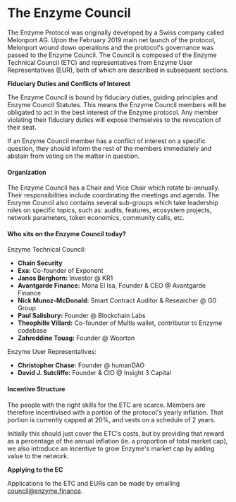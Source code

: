 # The Enzyme Council

The Enzyme Protocol was originally developed by a Swiss company called Melonport AG. Upon the February 2019 main net launch of the protocol, Melonport wound down operations and the protocol's governance was passed to the Enzyme Council. The Council is composed of the Enzyme Technical Council (ETC) and representatives from Enzyme User Representatives (EUR), both of which are described in subsequent sections.

**Fiduciary Duties and Conflicts of Interest**

The Enzyme Council is bound by fiduciary duties, guiding principles and Enzyme Council Statutes. This means the Enzyme Council members will be obligated to act in the best interest of the Enzyme protocol. Any member violating their fiduciary duties will expose themselves to the revocation of their seat.

If an Enzyme Council member has a conflict of interest on a specific question, they should inform the rest of the members immediately and abstain from voting on the matter in question.

#### Organization

The Enzyme Council has a Chair and Vice Chair which rotate bi-annually. Their responsibilities include coordinating the meetings and agenda. The Enzyme Council also contains several sub-groups which take leadership roles on specific topics, such as: audits, features, ecosystem projects, network parameters, token economics, community calls, etc.

#### **Who sits on the Enzyme Council today?**

Enzyme Technical Council:

* **Chain Security**
* **Exa:** Co-founder of Exponent
* **Janos Berghorn:** Investor @ KR1
* **Avantgarde Finance:** Mona El Isa, Founder & CEO @ Avantgarde Finance
* **Nick Munoz-McDonald:** Smart Contract Auditor & Researcher @ G0 Group
* **Paul Salisbury:** Founder @ Blockchain Labs
* **Theophille Villard:** Co-founder of Multis wallet, contributor to Enzyme codebase
* **Zahreddine Touag:** Founder @ Woorton

Enzyme User Representatives:

* **Christopher Chase:** Founder @ humanDAO
* **David J. Sutcliffe:** Founder & CIO @ Insight 3 Capital

#### **Incentive Structure**

The people with the right skills for the ETC are scarce. Members are therefore incentivised with a portion of the protocol's yearly inflation. That portion is currently capped at 20%, and vests on a schedule of 2 years.

Initially this should just cover the ETC's costs, but by providing that reward as a percentage of the annual inflation (ie. a proportion of total market cap), we also introduce an incentive to grow Enzyme's market cap by adding value to the network.

**Applying to the EC**

Applications to the ETC and EURs can be made by emailing council@enzyme.finance.
